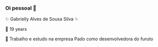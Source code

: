 ### Oi pessoal :dizzy:
:sparkles: Gabrielly Alves de Sousa Silva :sparkles:

:dizzy: 19 years

:dizzy: Trabalho e estudo na empresa Pado como desenvolvedora do furuto 

